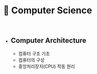 # 📌 Computer Science

<br>

- ## Computer Architecture

  - 컴퓨터 구조 기초
  - 컴퓨터의 구성
  - 중앙처리장치(CPU) 작동 원리
